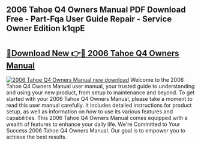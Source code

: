 ## 2006 Tahoe Q4 Owners Manual PDF Download Free - Part-Fqa User Guide Repair - Service Owner Edition k1qpE

# <h2><a href="http://bc42740.oget.top/?id=2006+Tahoe+Q4+Owners+Manual">🔗Download New 👉🔴 2006 Tahoe Q4 Owners Manual</a></h2>

[![2006 Tahoe Q4 Owners Manual new download](https://i.imgur.com/5g1atiW.png)](http://bc42740.oget.top/?id=2006+Tahoe+Q4+Owners+Manual)
Welcome to the 2006 Tahoe Q4 Owners Manual user manual, your trusted guide to understanding and using your new product, from setup to maintenance and beyond. To get started with your 2006 Tahoe Q4 Owners Manual, please take a moment to read this user manual carefully. It includes detailed instructions for product setup, as well as information on how to use its various features and capabilities. This 2006 Tahoe Q4 Owners Manual comes equipped with a wealth of features to enhance your daily life. We're Committed to Your Success 2006 Tahoe Q4 Owners Manual. Our goal is to empower you to achieve the best results.
